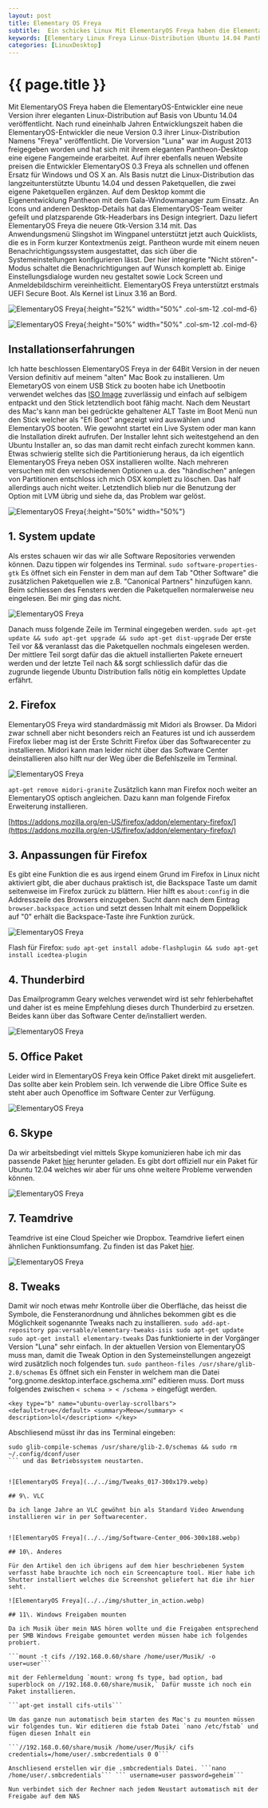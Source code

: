 ```yaml
---
layout: post
title: Elementary OS Freya
subtitle:  Ein schickes Linux Mit ElementaryOS Freya haben die ElementaryOS-Entwickler eine neue Version ihrer eleganten Linux-Distribution veröffentlicht.
keywords: [Elementary Linux Freya Linux-Distribution Ubuntu 14.04 Pantheon-Desktop Slingshot Wingpanel UEFI Installationserfahrungen software-properties-gtk elementary-tweaks]
categories: [LinuxDesktop]
---
```

# {{ page.title }}

Mit ElementaryOS Freya haben die ElementaryOS-Entwickler eine neue Version ihrer eleganten Linux-Distribution auf Basis von Ubuntu 14.04 veröffentlicht. Nach rund eineinhalb Jahren Entwicklungszeit haben die ElementaryOS-Entwickler die neue Version 0.3 ihrer Linux-Distribution Namens "Freya" veröffentlicht. Die Vorversion "Luna" war im August 2013 freigegeben worden und hat sich mit ihrem eleganten Pantheon-Desktop eine eigene Fangemeinde erarbeitet. Auf ihrer ebenfalls neuen Website preisen die Entwickler ElementaryOS 0.3 Freya als schnellen und offenen Ersatz für Windows und OS X an. Als Basis nutzt die Linux-Distribution das langzeitunterstützte Ubuntu 14.04 und dessen Paketquellen, die zwei eigene Paketquellen ergänzen. Auf dem Desktop kommt die Eigenentwicklung Pantheon mit dem Gala-Windowmanager zum Einsatz. An Icons und anderen Desktop-Details hat das ElementaryOS-Team weiter gefeilt und platzsparende Gtk-Headerbars ins Design integriert. Dazu liefert ElementaryOS Freya die neuere Gtk-Version 3.14 mit. Das Anwendungsmenü Slingshot im Wingpanel unterstützt jetzt auch Quicklists, die es in Form kurzer Kontextmenüs zeigt. Pantheon wurde mit einem neuen Benachrichtigungssystem ausgestattet, das sich über die Systemeinstellungen konfigurieren lässt. Der hier integrierte "Nicht stören"-Modus schaltet die Benachrichtigungen auf Wunsch komplett ab. Einige Einstellungsdialoge wurden neu gestaltet sowie Lock Screen und Anmeldebildschirm vereinheitlicht. ElementaryOS Freya unterstützt erstmals UEFI Secure Boot. Als Kernel ist Linux 3.16 an Bord.

![ElementaryOS Freya](../../img/elemetary_freya_1.webp){:height="52%" width="50%" .col-sm-12 .col-md-6}

![ElementaryOS Freya](../../img/Anwendungen-1024x640.webp){:height="50%" width="50%" .col-sm-12 .col-md-6}

## Installationserfahrungen

Ich hatte beschlossen ElementaryOS Freya in der 64Bit Version in der neuen Version definitiv auf meinem "alten" Mac Book zu installieren. Um ElemetaryOS von einem USB Stick zu booten habe ich Unetbootin verwendet welches das [ISO Image](httpss://sourceforge.net/projects/elementaryos/files/stable/elementaryos-freya-amd64.20150411.iso/download) zuverlässig und einfach auf selbigem entpackt und den Stick letztendlich boot fähig macht. Nach dem Neustart des Mac's kann man bei gedrückte gehaltener ALT Taste im Boot Menü nun den Stick welcher als "Efi Boot" angezeigt wird auswählen und ElementaryOS booten. Wie gewohnt startet ein Live System oder man kann die Installation direkt aufrufen. Der Installer lehnt sich weitestgehend an den Ubuntu Installer an, so das man damit recht einfach zurecht kommen kann. Etwas schwierig stellte sich die Partitionierung heraus, da ich eigentlich ElementaryOS Freya neben OSX installieren wollte. Nach mehreren versuchen mit den verschiedenen Optionen u.a. des "händischen" anlegen von Partitionen entschloss ich mich OSX komplett zu löschen. Das half allerdings auch nicht weiter. Letztendlich blieb nur die Benutzung der Option mit LVM übrig und siehe da, das Problem war gelöst.

![ElementaryOS Freya](../../img/freya-partitioning.webp){:height="50%" width="50%"}

## 1\. System update

Als erstes schauen wir das wir alle Software Repositories verwenden können. Dazu tippen wir folgendes ins Terminal. `sudo software-properties-gtk` Es öffnet sich ein Fenster in dem man auf dem Tab "Other Software" die zusätzlichen Paketquellen wie z.B. "Canonical Partners" hinzufügen kann. Beim schliessen des Fensters werden die Paketquellen normalerweise neu eingelesen. Bei mir ging das nicht.

![ElementaryOS Freya](../../img/Software-Updates_007-300x241.webp)

Danach muss folgende Zeile im Terminal eingegeben werden. `sudo apt-get update && sudo apt-get upgrade && sudo apt-get dist-upgrade` Der erste Teil vor && veranlasst das die Paketquellen nochmals eingelesen werden. Der mittlere Teil sorgt dafür das die aktuell installierten Pakete erneuert werden und der letzte Teil nach && sorgt schliesslich dafür das die zugrunde liegende Ubuntu Distribution falls nötig ein komplettes Update erfährt.

## 2\. Firefox

ElementaryOS Freya wird standardmässig mit Midori als Browser. Da Midori zwar schnell aber nicht besonders reich an Features ist und ich ausserdem Firefox lieber mag ist der Erste Schritt Firefox über das Softwarecenter zu installieren. Midori kann man leider nicht über das Software Center deinstallieren also hilft nur der Weg über die Befehlszeile im Terminal.


![ElementaryOS Freya](../../img/Software-Center_006-300x188.webp)

`apt-get remove midori-granite` Zusätzlich kann man Firefox noch weiter an ElementaryOS optisch angleichen. Dazu kann man folgende Firefox Erweiterung installieren.

[https://addons.mozilla.org/en-US/firefox/addon/elementary-firefox/](https://addons.mozilla.org/en-US/firefox/addon/elementary-firefox/)

## 3\. Anpassungen für Firefox

Es gibt eine Funktion die es aus irgend einem Grund im Firefox in Linux nicht aktiviert gibt, die aber duchaus praktisch ist, die Backspace Taste um damit seitenweise im Firefox zurück zu blättern. Hier hilft es `about:config` in die Addresszeile des Browsers einzugeben. Sucht dann nach dem Eintrag `browser.backspace_action` und setzt dessen Inhalt mit einem Doppelklick auf "0" erhält die Backspace-Taste ihre Funktion zurück.


![ElementaryOS Freya](../../img/aboutconfig-Mozilla-Firefox_002-300x179.webp)

Flash für Firefox: `sudo apt-get install adobe-flashplugin && sudo apt-get install icedtea-plugin`

## 4\. Thunderbird

Das Emailprogramm Geary welches verwendet wird ist sehr fehlerbehaftet und daher ist es meine Empfehlung dieses durch Thunderbird zu ersetzen. Beides kann über das Software Center de/installiert werden.


![ElementaryOS Freya](../../img/Software-Center_006-300x188.webp)

## 5\. Office Paket

Leider wird in ElementaryOS Freya kein Office Paket direkt mit ausgeliefert. Das sollte aber kein Problem sein. Ich verwende die Libre Office Suite es steht aber auch Openoffice im Software Center zur Verfügung.


![ElementaryOS Freya](../../img/Software-Center_006-300x188.webp)

## 6\. Skype

Da wir arbeitsbedingt viel mittels Skype komunizieren habe ich mir das passende Paket [hier](httpss://www.skype.com/de/download-skype/skype-for-linux/) herunter geladen. Es gibt dort offiziell nur ein Paket für Ubuntu 12.04 welches wir aber für uns ohne weitere Probleme verwenden können.


![ElementaryOS Freya](../../img/Skype-für-iPod-Touch-herunterladen-Mozilla-Firefox_011-300x179.webp)

## 7\. Teamdrive

Teamdrive ist eine Cloud Speicher wie Dropbox. Teamdrive liefert einen ähnlichen Funktionsumfang. Zu finden ist das Paket [hier](https://archiv.teamdrive.net/de/download.html).


![ElementaryOS Freya](../../img/TeamDrive-3-Downloads-TeamDrive-Mozilla-Firefox_012-300x179.webp)

## 8\. Tweaks

Damit wir noch etwas mehr Kontrolle über die Oberfläche, das heisst die Symbole, die Fensteranordnung und ähnliches bekommen gibt es die Möglichkeit sogenannte Tweaks nach zu installieren. `sudo add-apt-repository ppa:versable/elementary-tweaks-isis sudo apt-get update sudo apt-get install elementary-tweaks` Das funktionierte in der Vorgänger Version "Luna" sehr einfach. In der aktuellen Version von ElementaryOS muss man, damit die Tweak Option in den Systemeinstellungen angezeigt wird zusätzlich noch folgendes tun. `sudo pantheon-files /usr/share/glib-2.0/schemas` Es öffnet sich ein Fenster in welchem man die Datei "org.gnome.desktop.interface.gschema.xml" editieren muss. Dort muss folgendes zwischen `< schema > < /schema >` eingefügt werden.

```
<key type="b" name="ubuntu-overlay-scrollbars"> <default>true</default> <summary>Meow</summary> < description>lol</description> </key>
```
 Abschliesend müsst ihr das ins Terminal eingeben:

 ```
 sudo glib-compile-schemas /usr/share/glib-2.0/schemas && sudo rm ~/.config/dconf/user
 ``` und das Betriebssystem neustarten.


![ElementaryOS Freya](../../img/Tweaks_017-300x179.webp)

## 9\. VLC

Da ich lange Jahre an VLC gewöhnt bin als Standard Video Anwendung installieren wir in per Softwarecenter.


![ElementaryOS Freya](../../img/Software-Center_006-300x188.webp)

## 10\. Anderes

Für den Artikel den ich übrigens auf dem hier beschriebenen System verfasst habe brauchte ich noch ein Screencapture tool. Hier habe ich Shutter installiert welches die Screenshot geliefert hat die ihr hier seht.

![ElementaryOS Freya](../../img/shutter_in_action.webp)

## 11\. Windows Freigaben mounten

Da ich Musik über mein NAS hören wollte und die Freigaben entsprechend per SMB Windows Freigabe gemountet werden müssen habe ich folgendes probiert.

```mount -t cifs //192.168.0.60/share /home/user/Musik/ -o user=user```

mit der Fehlermeldung `mount: wrong fs type, bad option, bad superblock on //192.168.0.60/share/musik,` Dafür musste ich noch ein Paket installieren.

```apt-get install cifs-utils```

Um das ganze nun automatisch beim starten des Mac's zu mounten müssen wir folgendes tun. Wir editieren die fstab Datei `nano /etc/fstab` und fügen diesen Inhalt ein

```//192.168.0.60/share/musik /home/user/Musik/ cifs credentials=/home/user/.smbcredentials 0 0```

 Anschliesend erstellen wir die .smbcredentials Datei. ```nano /home/user/.smbcredentials``` ``` username=user password=geheim```

 Nun verbindet sich der Rechner nach jedem Neustart automatisch mit der Freigabe auf dem NAS
